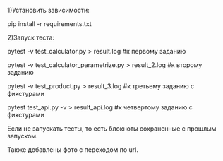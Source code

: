 1)Установить зависимости:

pip install -r requirements.txt

2)Запуск теста:

pytest -v test_calculator.py > result.log #к первому заданию

pytest -v test_calculator_parametrize.py > result_2.log #к второму заданию

pytest -v test_product.py > result_3.log #к третьему заданию с фикстурами

 pytest test_api.py -v > result_api.log #к четвертому заданию с фикстурами

Если не запускать тесты, то есть блокноты сохраненные с прошлым запуском.

Также добавлены фото с переходом по url.
